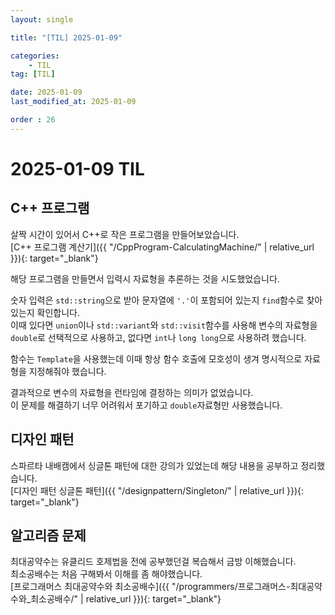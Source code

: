 ```yaml
---
layout: single

title: "[TIL] 2025-01-09"

categories:
    - TIL
tag: [TIL]

date: 2025-01-09
last_modified_at: 2025-01-09

order : 26
---
```


# 2025-01-09 TIL

## C++ 프로그램

살짝 시간이 있어서 C++로 작은 프로그램을 만들어보았습니다.  
[C++ 프로그램 계산기]({{ "/CppProgram-CalculatingMachine/" | relative_url }}){: target="_blank"}

해당 프로그램을 만들면서 입력시 자료형을 추론하는 것을 시도했었습니다.

숫자 입력은 `std::string`으로 받아 문자열에 `'.'`이 포함되어 있는지 `find`함수로 찾아 있는지 확인합니다.  
이때 있다면 `union`이나 `std::variant`와 `std::visit`함수를 사용해 변수의 자료형을 `double`로 선택적으로 사용하고, 없다면 `int`나 `long long`으로 사용하려 했습니다.  

함수는 `Template`을 사용했는데 이때 항상 함수 호출에 모호성이 생겨 명시적으로 자료형을 지정해줘야 했습니다.  

결과적으로 변수의 자료형을 런타임에 결정하는 의미가 없었습니다.  
이 문제를 해결하기 너무 어려워서 포기하고 `double`자료형만 사용했습니다.

## 디자인 패턴

스파르타 내배캠에서 싱글톤 패턴에 대한 강의가 있었는데 해당 내용을 공부하고 정리했습니다.  
[디자인 패턴 싱글톤 패턴]({{ "/designpattern/Singleton/" | relative_url }}){: target="_blank"}


## 알고리즘 문제

최대공약수는 유클리드 호제법을 전에 공부했던걸 복습해서 금방 이해했습니다.  
최소공배수는 처음 구해봐서 이해를 좀 해야했습니다.  
[프로그래머스 최대공약수와 최소공배수]({{ "/programmers/프로그래머스-최대공약수와_최소공배수/" | relative_url }}){: target="_blank"}